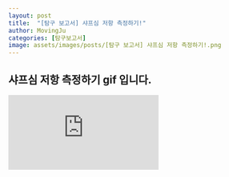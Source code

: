 ```yaml
---
layout: post
title:  "[탐구 보고서] 샤프심 저항 측정하기!"
author: MovingJu
categories: [탐구보고서]
image: assets/images/posts/[탐구 보고서] 샤프심 저항 측정하기!.png
---
```


## 샤프심 저항 측정하기 gif 입니다.

<iframe src="https://youtu.be/ORWmsNLsFo4" frameborder="0" allow="accelerometer; autoplay; encrypted-media; gyroscope; picture-in-picture" allowfullscreen></iframe>